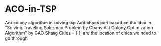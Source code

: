 # ACO-in-TSP
Ant colony algorithm in solving tsp
Add chaos part based on the idea in "Solving Traveling Salesman Problem by Chaos Ant Colony Optimization Algorithm" by GAO Shang
Cities = [  ]; are the location of cities we need to go through
